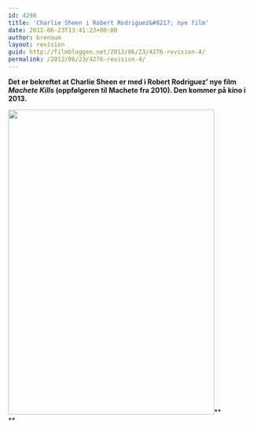 ```yaml
---
id: 4298
title: 'Charlie Sheen i Robert Rodriguez&#8217; nye film'
date: 2012-06-23T13:41:23+00:00
author: brennum
layout: revision
guid: http://filmbloggen.net/2012/06/23/4276-revision-4/
permalink: /2012/06/23/4276-revision-4/
---
```

**Det er bekreftet at Charlie Sheen er med i Robert Rodriguez&#8217; nye film _Machete Kills_ (oppfølgeren til Machete fra 2010). Den kommer på kino i 2013.** 

<a href="http://filmbloggen.net/?attachment_id=4285" rel="attachment wp-att-4285"><img class="alignnone size-large wp-image-4285" src="http://filmbloggen.net/wp-content/uploads//2012/06/machete-kills-poster01-419x620.jpg" alt="" width="419" height="620" /></a>**  
**